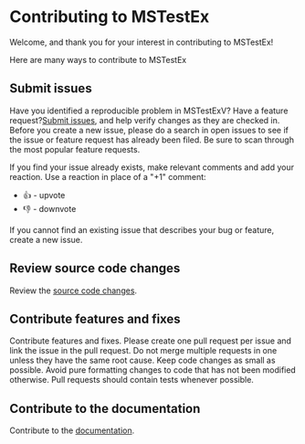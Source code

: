 # Contributing to MSTestEx
Welcome, and thank you for your interest in contributing to MSTestEx!

Here are many ways to contribute to MSTestEx
## Submit issues
Have you identified a reproducible problem in MSTestExV? Have a feature request?[Submit issues](https://github.com/pvlakshm/MSTestEx/issues), and help verify changes as they are checked in. Before you create a new issue, please do a search in open issues to see if the issue or feature request has already been filed. Be sure to scan through the most popular feature requests.

If you find your issue already exists, make relevant comments and add your reaction. Use a reaction in place of a "+1" comment:

* 👍 - upvote
* 👎 - downvote

If you cannot find an existing issue that describes your bug or feature, create a new issue.

## Review source code changes
Review the [source code changes](https://github.com/pvlakshm/MSTestEx/pulls).

## Contribute features and fixes
Contribute features and fixes.
Please create one pull request per issue and link the issue in the pull request. Do not merge multiple requests in one unless they have the same root cause. Keep code changes as small as possible. Avoid pure formatting changes to code that has not been modified otherwise. Pull requests should contain tests whenever possible.

## Contribute to the documentation
Contribute to the [documentation](./docs).